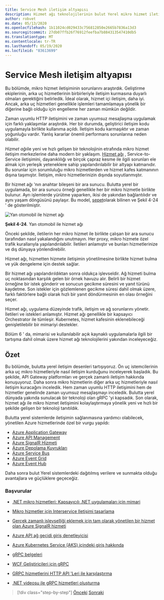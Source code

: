 ```yaml
---
title: Service Mesh iletişim altyapısı
description: Hizmet ağı teknolojilerinin bulut Yerel mikro hizmet iletişimini nasıl kolaylaştırması hakkında bilgi edinin
author: robvet
ms.date: 05/13/2020
ms.openlocfilehash: 1b11024cd029433c756812850e2665b7836a13d3
ms.sourcegitcommit: 27db07ffb26f76912feefba7b884313547410db5
ms.translationtype: MT
ms.contentlocale: tr-TR
ms.lasthandoff: 05/19/2020
ms.locfileid: "83613699"
---
```

# <a name="service-mesh-communication-infrastructure"></a>Service Mesh iletişim altyapısı

Bu bölümde, mikro hizmet iletişiminin sorunlarını araştırdık. Geliştirme ekiplerinin, arka uç hizmetlerinin birbirleriyle iletişim kurmasına duyarlı olmaları gerektiğini belirledik. İdeal olarak, hizmet içi iletişim, daha iyi. Ancak, arka uç hizmetleri genellikle işlemleri tamamlamaya yönelik bir diğerine bağlı olduğu için engelleme her zaman mümkün değildir.

Zaman uyumlu HTTP iletişimini ve zaman uyumsuz mesajlaşma uygulamak için farklı yaklaşımlar araştırdık. Her bir durumda, geliştirici iletişim kodu uygulamayla birlikte kullanıma açıldı. İletişim kodu karmaşıktır ve zaman yoğunluğu vardır. Yanlış kararlar önemli performans sorunlarına neden olabilir.

*Hizmet ağı*ile yeni ve hızlı gelişen bir teknolojinin etrafında mikro hizmet iletişim merkezlerine daha modern bir yaklaşım. [Hizmet ağı](https://www.nginx.com/blog/what-is-a-service-mesh/) , Service-to-Service iletişimini, dayanıklılığı ve birçok çapraz kesme ile ilgili sorunları ele almak için yerleşik yeteneklere sahip yapılandırılabilir bir altyapı katmanıdır. Bu sorunlar için sorumluluğu mikro hizmetlerden ve hizmet kafes katmanının dışına taşımıştır. İletişim, mikro hizmetlerinizin dışında soyutlanmıştır.

Bir hizmet ağı 'nın anahtar bileşeni bir ara sunucu. Bulutta yerel bir uygulamada, bir ara sunucu örneği genellikle her bir mikro hizmetle birlikte bulunur. Ayrı işlemlerde yürütme yaparken, ikisi de yakından bağlantılıdır ve aynı yaşam döngüsünü paylaşır. Bu model, [sepet](https://docs.microsoft.com/azure/architecture/patterns/sidecar)olarak bilinen ve Şekil 4-24 ' de gösterilmiştir.

![Yan otomobil ile hizmet ağı](./media/service-mesh-with-side-car.png)

**Şekil 4-24**. Yan otomobil ile hizmet ağı

Önceki şekilde, iletilerin her mikro hizmet ile birlikte çalışan bir ara sunucu tarafından nasıl yakalandığını unutmayın. Her proxy, mikro hizmete özel trafik kurallarıyla yapılandırılabilir. İletileri anlamıştır ve bunları hizmetlerinize ve dış dünyaya yönlendirebilir.

Hizmet ağı, hizmetten hizmete iletişimin yönetilmesine birlikte hizmet bulma ve yük dengeleme için destek sağlar.

Bir hizmet ağı yapılandırıldıktan sonra oldukça işlevseldir. Ağ hizmeti bulma uç noktasından karşılık gelen bir örnek havuzu alır. Belirli bir hizmet örneğine bir istek gönderir ve sonucun gecikme süresini ve yanıt türünü kaydetme. Son istekler için gözlemlenen gecikme süresi dahil olmak üzere, farklı faktörlere bağlı olarak hızlı bir yanıt döndürmesinin en olası örneğini seçer.

Hizmet ağı, uygulama düzeyinde trafik, iletişim ve ağ sorunlarını yönetir. İletileri ve istekleri anlamıştır. Hizmet ağı genellikle bir kapsayıcı Orchestrator ile tümleşir. Kubernetes, hizmet kafesinin eklenebileceği genişletilebilir bir mimariyi destekler.

Bölüm 6 ' da, mimarisi ve kullanılabilir açık kaynaklı uygulamalarla ilgili bir tartışma dahil olmak üzere hizmet ağı teknolojilerini yakından inceleyeceğiz.

## <a name="summary"></a>Özet

Bu bölümde, bulutta yerel iletişim desenleri tartışıyoruz. Ön uç istemcilerinin arka uç mikro hizmetleriyle nasıl iletişim kurduğunu inceleyerek başladık. Bu şekilde, API Gateway platformları ve gerçek zamanlı iletişim hakkında konuşuyoruz. Daha sonra mikro hizmetlerin diğer arka uç hizmetleriyle nasıl iletişim kuracağını inceledik. Hem zaman uyumlu HTTP iletişimini hem de hizmetler genelinde zaman uyumsuz mesajlaşmayı inceledik. Bulutta yerel dünyada yakında sunulacak bir teknoloji olan gRPC 'yi kapsadık. Son olarak, hizmet ağı ile mikro hizmet iletişimini kolaylaştırmaya yönelik yeni ve hızlı bir şekilde gelişen bir teknoloji tanıtıldık.

Bulutta yerel sistemlerde iletişimin sağlanmasına yardımcı olabilecek, yönetilen Azure hizmetlerinde özel bir vurgu yapıldı:

- [Azure Application Gateway](https://docs.microsoft.com/azure/application-gateway/overview)
- [Azure API Management](https://azure.microsoft.com/services/api-management/)
- [Azure SignalR Hizmeti](https://azure.microsoft.com/services/signalr-service/)
- [Azure Depolama Kuyrukları](https://docs.microsoft.com/azure/storage/queues/storage-queues-introduction)
- [Azure Service Bus](https://docs.microsoft.com/azure/service-bus-messaging/service-bus-messaging-overview)
- [Azure Event Grid](https://docs.microsoft.com/azure/event-grid/overview)
- [Azure Event Hub](https://azure.microsoft.com/services/event-hubs/)

Daha sonra bulut Yerel sistemlerdeki dağıtılmış verilere ve sunmakta olduğu avantajlara ve güçlüklere geçeceğiz.

### <a name="references"></a>Başvurular

- [.NET mikro hizmetleri: Kapsayıcılı .NET uygulamaları için mimari](https://dotnet.microsoft.com/download/thank-you/microservices-architecture-ebook)

- [Mikro hizmetler için Interservice Iletişimi tasarlama](https://docs.microsoft.com/azure/architecture/microservices/design/interservice-communication)

- [Gerçek zamanlı işlevselliği eklemek için tam olarak yönetilen bir hizmet olan Azure SignalR hizmeti](https://azure.microsoft.com/blog/azure-signalr-service-a-fully-managed-service-to-add-real-time-functionality/)

- [Azure API ağ geçidi giriş denetleyicisi](https://azure.github.io/application-gateway-kubernetes-ingress/)

- [Azure Kubernetes Service (AKS) içindeki giriş hakkında](https://vincentlauzon.com/2018/10/10/about-ingress-in-azure-kubernetes-service-aks/)

- [gRPC belgeleri](https://grpc.io/docs/guides/)

- [WCF Geliştiricileri için gRPC](https://docs.microsoft.com/dotnet/architecture/grpc-for-wcf-developers/)

- [GRPC hizmetlerini HTTP API 'Leri ile karşılaştırma](https://docs.microsoft.com/aspnet/core/grpc/comparison?view=aspnetcore-3.0)

- [.NET videosu ile gRPC hizmetleri oluşturma](https://channel9.msdn.com/Shows/The-Cloud-Native-Show/Building-Microservices-with-gRPC-and-NET)

>[!div class="step-by-step"]
>[Önceki](grpc.md) 
> [Sonraki](distributed-data.md)
